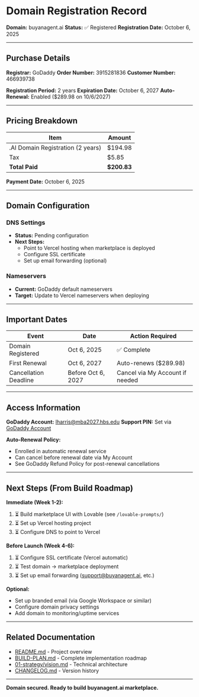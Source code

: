 # Domain Registration Record

**Domain:** buyanagent.ai
**Status:** ✅ Registered
**Registration Date:** October 6, 2025

---

## Purchase Details

**Registrar:** GoDaddy
**Order Number:** 3915281836
**Customer Number:** 466939738

**Registration Period:** 2 years
**Expiration Date:** October 6, 2027
**Auto-Renewal:** Enabled ($289.98 on 10/6/2027)

---

## Pricing Breakdown

| Item | Amount |
|------|--------|
| .AI Domain Registration (2 years) | $194.98 |
| Tax | $5.85 |
| **Total Paid** | **$200.83** |

**Payment Date:** October 6, 2025

---

## Domain Configuration

### DNS Settings
- **Status:** Pending configuration
- **Next Steps:**
  - Point to Vercel hosting when marketplace is deployed
  - Configure SSL certificate
  - Set up email forwarding (optional)

### Nameservers
- **Current:** GoDaddy default nameservers
- **Target:** Update to Vercel nameservers when deploying

---

## Important Dates

| Event | Date | Action Required |
|-------|------|-----------------|
| Domain Registered | Oct 6, 2025 | ✅ Complete |
| First Renewal | Oct 6, 2027 | Auto-renews ($289.98) |
| Cancellation Deadline | Before Oct 6, 2027 | Cancel via My Account if needed |

---

## Access Information

**GoDaddy Account:** lharris@mba2027.hbs.edu
**Support PIN:** Set via [GoDaddy Account](https://account.godaddy.com/)

**Auto-Renewal Policy:**
- Enrolled in automatic renewal service
- Can cancel before renewal date via My Account
- See GoDaddy Refund Policy for post-renewal cancellations

---

## Next Steps (From Build Roadmap)

**Immediate (Week 1-2):**
1. ⏳ Build marketplace UI with Lovable (see `/lovable-prompts/`)
2. ⏳ Set up Vercel hosting project
3. ⏳ Configure DNS to point to Vercel

**Before Launch (Week 4-6):**
1. ⏳ Configure SSL certificate (Vercel automatic)
2. ⏳ Test domain → marketplace deployment
3. ⏳ Set up email forwarding (support@buyanagent.ai, etc.)

**Optional:**
- Set up branded email (via Google Workspace or similar)
- Configure domain privacy settings
- Add domain to monitoring/uptime services

---

## Related Documentation

- [README.md](../README.md) - Project overview
- [BUILD-PLAN.md](../BUILD-PLAN.md) - Complete implementation roadmap
- [01-strategy/vision.md](../01-strategy/vision.md) - Technical architecture
- [CHANGELOG.md](../CHANGELOG.md) - Version history

---

**Domain secured. Ready to build buyanagent.ai marketplace.**
